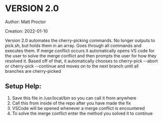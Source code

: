 # VERSION 2.0

Author: Matt Proctor

Creation: 2022-01-10

Version 2.0 automates the cherry-picking commands. No longer outputs to pick.sh, but holds them in an array.
Goes through all commands and executes them. If merge conflict occurs it automatically opens VS code
for the user to solve the merge conflict and then prompts the user for how they resolved it. Based off
of that, it automatically chooses to cherry-pick --abort or cherry-pick --continue and moves on to the
next branch until all branches are cherry-picked

## Setup Help:
1. Save this file in /usr/local/bin so you can call it from anywhere
2. Call this from inside of the repo after you have made the fix
3. VSCode will be opened whenever a merge conflict is encountered
4. To solve the merge conflict enter the method you solved it to continue
